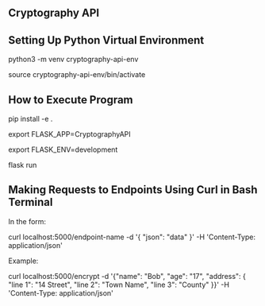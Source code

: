 ## Cryptography API
## Setting Up Python Virtual Environment
python3 -m venv cryptography-api-env

source cryptography-api-env/bin/activate

## How to Execute Program
pip install -e .

export FLASK_APP=CryptographyAPI

export FLASK_ENV=development

flask run

## Making Requests to Endpoints Using Curl in Bash Terminal
In the form:

curl localhost:5000/endpoint-name -d '{ "json": "data" }' -H 'Content-Type: application/json'

Example:

curl localhost:5000/encrypt -d '{"name": "Bob", "age": "17", "address": { "line 1": "14 Street", "line 2": "Town Name", "line 3": "County" }}' -H 'Content-Type: application/json'
